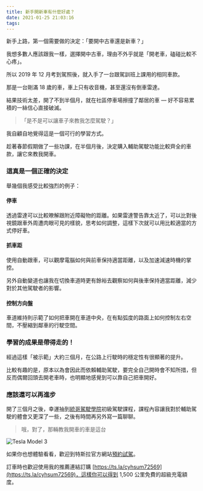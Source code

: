 ```yaml
---
title: 新手開新車有什麼好處？
date: 2021-01-25 21:03:16
tags:
---
```


新手上路，第一個需要做的決定：「要開中古車還是新車？」

我想多數人應該跟我一樣，選擇開中古車，理由不外乎就是「開老車，磕碰比較不心疼」。

所以 2019 年 12 月考到駕照後，就入手了一台跟駕訓班上課用的相同車款。

那是一台剛滿 18 歲的車，車上只有收音機，甚至還沒有倒車雷達。

結果技術太差，開了不到半個月，就在社區停車場擦撞了鄰居的車 — 好不容易累積的一絲信心直接破滅。

> 「是不是可以讓車子來教我怎麼駕駛？」

我自顧自地覺得這是一個可行的學習方式。

趁著春節假期做了一些功課，在半個月後，決定購入輔助駕駛功能比較齊全的車款，讓它來教我開車。

<!-- more -->

### 這真是一個正確的決定

舉幾個我感受比較強烈的例子：

#### 停車

透過雷達可以比較暸解跟附近障礙物的距離。如果雷達警告靠太近了，可以比對後視鏡跟車外周遭肉眼可見的樣貌，思考如何調整，這樣下次就可以用比較適當的方式停好車。

#### 抓車距

使用自動跟車，可以觀摩電腦如何與前車保持適當距離，以及加速減速時機的掌控。

另外自動變道也讓我在切換車道時更有餘裕去觀察如何與後車保持適當距離，減少對於其他駕駛者的影響。

#### 控制方向盤

車道維持則示範了如何把車開在車道中央，在有點弧度的路面上如何控制左右空間，不壓縮到鄰車的行駛空間。


### 學習的成果是帶得走的！

經過這樣「被示範」大約三個月，在公路上行駛時的穩定性有很顯著的提升。

比較有趣的是，原本以為會因此而依賴輔助駕駛，要完全自己開時會不知所措，但反而偶爾回頭去開老車時，也明顯地感覺到可以靠自己把車開好。

### 應該還可以再進步

開了三個月之後，幸運抽到[統哥駕駛學院](https://www.driveaholic.com.tw/academy/)初級駕駛課程，課程內容讓我對於輔助駕駛的體會又更深了一些，之後有時間再另外寫一篇聊聊。

> 哦，對了，那輛教我開車的車是這台

![Tesla Model 3](/images/tesla.jpeg)

如果你也想體驗看看，歡迎到特斯拉官方網站[預約試駕](https://www.tesla.com/zh_TW/drive)。

訂車時也歡迎使用我的推薦連結訂購 [https://ts.la/cyhsum72569](https://ts.la/cyhsum72569)，這樣你可以得到 1,500 公里免費的超級充電額度。
